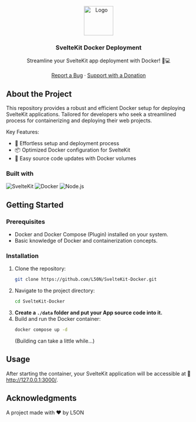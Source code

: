 <div align="center">
  <a href="https://github.com/l50n">
    <img src="https://github.com/user-attachments/assets/c612bffc-815e-40fe-bfdd-f83c3cefee5c" alt="Logo" height="80">
  </a>
  <h3 align="center">SvelteKit Docker Deployment</h3>
  <p align="center">
    Streamline your SvelteKit app deployment with Docker! 🐳💻
    <br />
    <br />
    <a href="https://github.com/L50N/SvelteKit-Docker/issues">Report a Bug</a>
    ·
    <a href="https://paypal.me/L5ONdev">Support with a Donation</a>
  </p>
</div>

## About the Project

This repository provides a robust and efficient Docker setup for deploying SvelteKit applications. Tailored for developers who seek a streamlined process for containerizing and deploying their web projects.

Key Features:
* 🚀 Effortless setup and deployment process
* 📦 Optimized Docker configuration for SvelteKit
* 🔄 Easy source code updates with Docker volumes

### Built with

![SvelteKit](https://img.shields.io/badge/SvelteKit-1B1F23?style=for-the-badge&logo=Svelte&logoColor=58A6FF)
![Docker](https://img.shields.io/badge/Docker-1B1F23?style=for-the-badge&logo=docker&logoColor=58A6FF)
![Node.js](https://img.shields.io/badge/Node.js-1B1F23?style=for-the-badge&logo=node.js&logoColor=58A6FF)

## Getting Started

### Prerequisites

* Docker and Docker Compose (Plugin) installed on your system.
* Basic knowledge of Docker and containerization concepts.

### Installation

1. Clone the repository:
   ```bash
   git clone https://github.com/L50N/SvelteKit-Docker.git
   ```
2. Navigate to the project directory:
   ```bash
   cd SvelteKit-Docker
   ```
3. **Create a `./data` folder and put your App source code into it.**
4. Build and run the Docker container:
   ```bash
   docker compose up -d
   ```
   (Building can take a little while...)

## Usage

After starting the container, your SvelteKit application will be accessible at 🔗 http://127.0.0.1:3000/.

## Acknowledgments

A project made with ❤️ by L5ON
